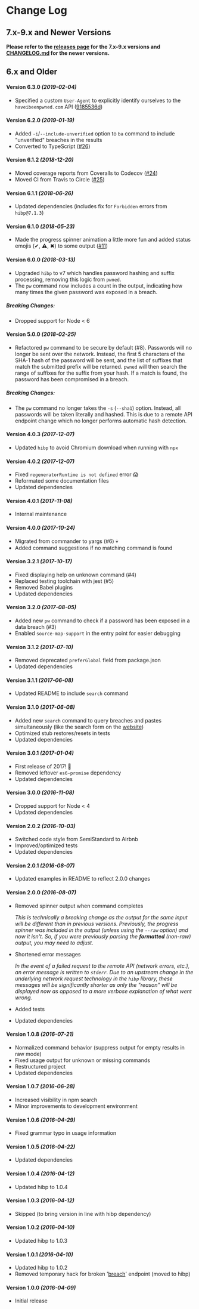 # Change Log

## 7.x-9.x and Newer Versions

**Please refer to the [releases page](../../releases) for the 7.x-9.x versions
and [CHANGELOG.md](CHANGELOG.md) for the newer versions.**

## 6.x and Older

#### Version 6.3.0 _(2019-02-04)_

- Specified a custom `User-Agent` to explicitly identify ourselves to the
  `haveibeenpwned.com` API ([9185536d][9185536d])

#### Version 6.2.0 _(2019-01-19)_

- Added `-i`/`--include-unverified` option to `ba` command to include
  "unverified" breaches in the results
- Converted to TypeScript ([#26][26])

#### Version 6.1.2 _(2018-12-20)_

- Moved coverage reports from Coveralls to Codecov ([#24][24])
- Moved CI from Travis to Circle ([#25][25])

#### Version 6.1.1 _(2018-06-26)_

- Updated dependencies (includes fix for `Forbidden` errors from `hibp@7.1.3`)

#### Version 6.1.0 _(2018-05-23)_

- Made the progress spinner animation a little more fun and added status emojis
  (✔, ⚠, ✖) to some output ([#11][11])

#### Version 6.0.0 _(2018-03-13)_

- Upgraded `hibp` to v7 which handles password hashing and suffix processing,
  removing this logic from `pwned`.
- The `pw` command now includes a count in the output, indicating how many times
  the given password was exposed in a breach.

##### Breaking Changes:

- Dropped support for Node < 6

#### Version 5.0.0 _(2018-02-25)_

- Refactored `pw` command to be secure by default (#8). Passwords will no longer
  be sent over the network. Instead, the first 5 characters of the SHA-1 hash of
  the password will be sent, and the list of suffixes that match the submitted
  prefix will be returned. `pwned` will then search the range of suffixes for
  the suffix from your hash. If a match is found, the password has been
  compromised in a breach.

##### Breaking Changes:

- The `pw` command no longer takes the `-s` (`--sha1`) option. Instead, all
  passwords will be taken literally and hashed. This is due to a remote API
  endpoint change which no longer performs automatic hash detection.

#### Version 4.0.3 _(2017-12-07)_

- Updated `hibp` to avoid Chromium download when running with `npx`

#### Version 4.0.2 _(2017-12-07)_

- Fixed `regeneratorRuntime is not defined` error :scream:
- Reformated some documentation files
- Updated dependencies

#### Version 4.0.1 _(2017-11-08)_

- Internal maintenance

#### Version 4.0.0 _(2017-10-24)_

- Migrated from commander to yargs (#6) :skull:
- Added command suggestions if no matching command is found

#### Version 3.2.1 _(2017-10-17)_

- Fixed displaying help on unknown command (#4)
- Replaced testing toolchain with jest (#5)
- Removed Babel plugins
- Updated dependencies

#### Version 3.2.0 _(2017-08-05)_

- Added new `pw` command to check if a password has been exposed in a data
  breach (#3)
- Enabled `source-map-support` in the entry point for easier debugging

#### Version 3.1.2 _(2017-07-10)_

- Removed deprecated `preferGlobal` field from package.json
- Updated dependencies

#### Version 3.1.1 _(2017-06-08)_

- Updated README to include `search` command

#### Version 3.1.0 _(2017-06-08)_

- Added new `search` command to query breaches and pastes simultaneously (like
  the search form on the [website][haveibeenpwned])
- Optimized stub restores/resets in tests
- Updated dependencies

#### Version 3.0.1 _(2017-01-04)_

- First release of 2017! :tada:
- Removed leftover `es6-promise` dependency
- Updated dependencies

#### Version 3.0.0 _(2016-11-08)_

- Dropped support for Node < 4
- Updated dependencies

#### Version 2.0.2 _(2016-10-03)_

- Switched code style from SemiStandard to Airbnb
- Improved/optimized tests
- Updated dependencies

#### Version 2.0.1 _(2016-08-07)_

- Updated examples in README to reflect 2.0.0 changes

#### Version 2.0.0 _(2016-08-07)_

- Removed spinner output when command completes

  _This is technically a breaking change as the output for the same input will
  be different than in previous versions. Previously, the progress spinner was
  included in the output (unless using the `--raw` option) and now it isn't. So,
  if you were previously parsing the **formatted** (non-raw) output, you may
  need to adjust._

- Shortened error messages

  _In the event of a failed request to the remote API (network errors, etc.), an
  error message is written to `stderr`. Due to an upstream change in the
  underlying network request technology in the `hibp` library, these messages
  will be significantly shorter as only the "reason" will be displayed now as
  opposed to a more verbose explanation of what went wrong._

- Added tests
- Updated dependencies

#### Version 1.0.8 _(2016-07-21)_

- Normalized command behavior (suppress output for empty results in raw mode)
- Fixed usage output for unknown or missing commands
- Restructured project
- Updated dependencies

#### Version 1.0.7 _(2016-06-28)_

- Increased visibility in npm search
- Minor improvements to development environment

#### Version 1.0.6 _(2016-04-29)_

- Fixed grammar typo in usage information

#### Version 1.0.5 _(2016-04-22)_

- Updated dependencies

#### Version 1.0.4 _(2016-04-12)_

- Updated hibp to 1.0.4

#### Version 1.0.3 _(2016-04-12)_

- Skipped (to bring version in line with hibp dependency)

#### Version 1.0.2 _(2016-04-10)_

- Updated hibp to 1.0.3

#### Version 1.0.1 _(2016-04-10)_

- Updated hibp to 1.0.2
- Removed temporary hack for broken '[breach][singlebreach]' endpoint (moved to
  hibp)

#### Version 1.0.0 _(2016-04-09)_

- Initial release

[haveibeenpwned]: https://haveibeenpwned.com
[singlebreach]: https://haveibeenpwned.com/API/v2#SingleBreach
[11]: https://github.com/wKovacs64/pwned/pull/11
[24]: https://github.com/wKovacs64/pwned/pull/24
[25]: https://github.com/wKovacs64/pwned/pull/25
[26]: https://github.com/wKovacs64/pwned/pull/26
[9185536d]:
  https://github.com/wKovacs64/pwned/commit/9185536d1d33c34c6d45a55d0a78f837612371cb
